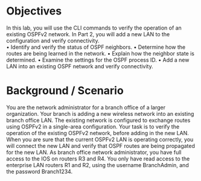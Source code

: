 # Objectives
In this lab, you will use the CLI commands to verify the operation of an existing OSPFv2 network. In Part 2, 
you will add a new LAN to the configuration and verify connectivity.<br>
• Identify and verify the status of OSPF neighbors.
• Determine how the routes are being learned in the network.
• Explain how the neighbor state is determined.
• Examine the settings for the OSPF process ID.
• Add a new LAN into an existing OSPF network and verify connectivity.
# Background / Scenario
You are the network administrator for a branch office of a larger organization. Your branch is adding a new 
wireless network into an existing branch office LAN. The existing network is configured to exchange routes 
using OSPFv2 in a single-area configuration. Your task is to verify the operation of the existing OSPFv2 
network, before adding in the new LAN. When you are sure that the current OSPFv2 LAN is operating 
correctly, you will connect the new LAN and verify that OSPF routes are being propagated for the new LAN. 
As branch office network administrator, you have full access to the IOS on routers R3 and R4. You only have 
read access to the enterprise LAN routers R1 and R2, using the username BranchAdmin, and the password 
Branch1234.
